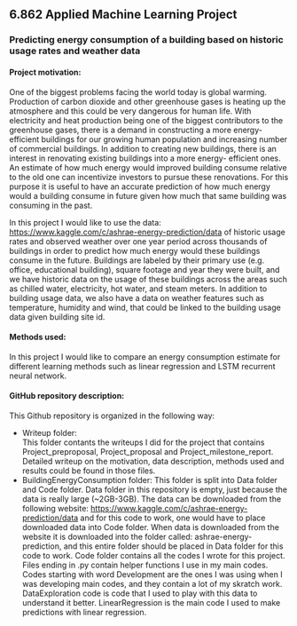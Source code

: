 ## 6.862 Applied Machine Learning Project


### Predicting energy consumption of a building based on historic usage rates and weather data 


#### Project motivation:

One of the biggest problems facing the world today is global warming. Production of carbon dioxide and other greenhouse gases is heating up the atmosphere and this could be very dangerous for human life. With electricity and heat production being one of the biggest contributors to the greenhouse gases, there is a demand in constructing a more energy-efficient buildings for our growing human population and increasing number of commercial buildings. In addition to creating new buildings, there is an interest in renovating existing buildings into a more energy- efficient ones. An estimate of how much energy would improved building consume relative to the old one can incentivize investors to pursue these renovations. For this purpose it is useful to have an accurate prediction of how much energy would a building consume in future given how much that same building was consuming in the past. 

In this project I would like to use the data: https://www.kaggle.com/c/ashrae-energy-prediction/data of historic usage rates and observed weather over one year period across thousands of buildings in order to predict how much energy would these buildings consume in the future. Buildings are labeled by their primary use (e.g. office, educational building), square footage and year they were built, and we have historic data on the usage of these buildings across the areas such as chilled water, electricity, hot water, and steam meters. In addition to building usage data, we also have a data on weather features such as temperature, humidity and wind, that could be linked to the building usage data given building site id.

#### Methods used:
In this project I would like to compare an energy consumption estimate for different learning methods such as linear regression and LSTM recurrent neural network. 


#### GitHub repository description:
This Github repository is organized in the following way:
* Writeup folder:  
This folder contants the writeups I did for the project that contains Project_preproposal, Project_proposal and Project_milestone_report. Detailed writeup on the motivation, data description, methods used and results could be found in those files.
* BuildingEnergyConsumption folder:
  This folder is split into Data folder and Code folder. Data folder in this repository is empty, just because the data is really large (~2GB-3GB). The data can be downloaded from the following website: https://www.kaggle.com/c/ashrae-energy-prediction/data and for this code to work, one would have to place downloaded data into Code folder. When data is downloaded from the website it is downloaded into the folder called: ashrae-energy-prediction, and this entire folder should be placed in Data folder for this code to work. Code folder contains all the codes I wrote for this project. Files ending in .py contain helper functions I use in my main codes. Codes starting with word Development are the ones I was using when I was developing main codes, and they contain a lot of my skratch work. DataExploration code is code that I used to play with this data to understand it better. LinearRegression is the main code I used to make predictions with linear regression. 



